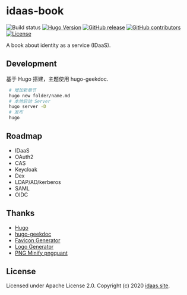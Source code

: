 # idaas-book

![Build status](https://github.com/l10178/idaas-book/workflows/github%20pages/badge.svg?branch=main)
[![Hugo Version](https://img.shields.io/badge/hugo-0.80-blue.svg)](https://gohugo.io)
[![GitHub release](https://img.shields.io/github/v/release/l10178/idaas-book)](https://github.com/l10178/idaas-book/releases/latest)
[![GitHub contributors](https://img.shields.io/github/contributors/l10178/idaas-book)](https://github.com/l10178/idaas-book/graphs/contributors)
[![License](https://img.shields.io/github/license/l10178/idaas-book)](LICENSE)

A book about identity as a service (IDaaS).

## Development

基于 Hugo 搭建，主题使用 hugo-geekdoc.

```bash
 # 增加新章节
 hugo new folder/name.md
 # 本地启动 Server
 hugo server -D
 # 发布
 hugo
```

## Roadmap

- IDaaS
- OAuth2
- CAS
- Keycloak
- Dex
- LDAP/AD/kerberos
- SAML
- OIDC

## Thanks

- [Hugo](https://gohugo.io/)
- [hugo-geekdoc](https://github.com/xoxys/hugo-geekdoc)
- [Favicon Generator](https://favicon.io)
- [Logo Generator](https://brandhub.io/logos)
- [PNG Minify pngquant](https://pngquant.org/)

## License

Licensed under Apache License 2.0. Copyright (c) 2020 [idaas.site][].

[idaas.site]: https://www.idaas.site
